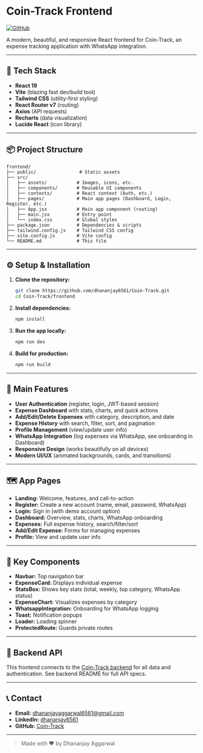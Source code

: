 # Coin-Track Frontend

[![GitHub](https://img.shields.io/badge/GitHub-Repository-blue?logo=github)](https://github.com/dhananjay6561/Coin-Track)

A modern, beautiful, and responsive React frontend for Coin-Track, an expense tracking application with WhatsApp integration.

---

## 🚀 Tech Stack

- **React 19**
- **Vite** (blazing fast dev/build tool)
- **Tailwind CSS** (utility-first styling)
- **React Router v7** (routing)
- **Axios** (API requests)
- **Recharts** (data visualization)
- **Lucide React** (icon library)

---

## 📦 Project Structure

```
frontend/
├── public/                # Static assets
├── src/
│   ├── assets/           # Images, icons, etc.
│   ├── components/       # Reusable UI components
│   ├── contexts/         # React context (Auth, etc.)
│   ├── pages/            # Main app pages (Dashboard, Login, Register, etc.)
│   ├── App.jsx           # Main app component (routing)
│   ├── main.jsx          # Entry point
│   └── index.css         # Global styles
├── package.json          # Dependencies & scripts
├── tailwind.config.js    # Tailwind CSS config
├── vite.config.js        # Vite config
└── README.md             # This file
```

---

## ⚙️ Setup & Installation

1. **Clone the repository:**
   ```bash
   git clone https://github.com/dhananjay6561/Coin-Track.git
   cd Coin-Track/frontend
   ```
2. **Install dependencies:**
   ```bash
   npm install
   ```
3. **Run the app locally:**
   ```bash
   npm run dev
   ```
4. **Build for production:**
   ```bash
   npm run build
   ```

---

## 🌟 Main Features

- **User Authentication** (register, login, JWT-based session)
- **Expense Dashboard** with stats, charts, and quick actions
- **Add/Edit/Delete Expenses** with category, description, and date
- **Expense History** with search, filter, sort, and pagination
- **Profile Management** (view/update user info)
- **WhatsApp Integration** (log expenses via WhatsApp, see onboarding in Dashboard)
- **Responsive Design** (works beautifully on all devices)
- **Modern UI/UX** (animated backgrounds, cards, and transitions)

---

## 🗺️ App Pages

- **Landing:** Welcome, features, and call-to-action
- **Register:** Create a new account (name, email, password, WhatsApp)
- **Login:** Sign in (with demo account option)
- **Dashboard:** Overview, stats, charts, WhatsApp onboarding
- **Expenses:** Full expense history, search/filter/sort
- **Add/Edit Expense:** Forms for managing expenses
- **Profile:** View and update user info

---

## 🧩 Key Components

- **Navbar:** Top navigation bar
- **ExpenseCard:** Displays individual expense
- **StatsBox:** Shows key stats (total, weekly, top category, WhatsApp status)
- **ExpenseChart:** Visualizes expenses by category
- **WhatsappIntegration:** Onboarding for WhatsApp logging
- **Toast:** Notification popups
- **Loader:** Loading spinner
- **ProtectedRoute:** Guards private routes

---

## 🔗 Backend API

This frontend connects to the [Coin-Track backend](https://github.com/dhananjay6561/Coin-Track) for all data and authentication. See backend README for full API specs.

---

## 📞 Contact
- **Email:** dhananjayaggarwal6561@gmail.com
- **LinkedIn:** [dhananjay6561](https://linkedin.com/in/dhananjay6561)
- **GitHub:** [Coin-Track](https://github.com/dhananjay6561/Coin-Track)

---

> Made with ❤️ by Dhananjay Aggarwal
